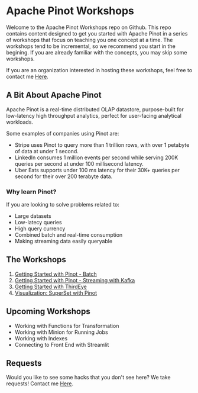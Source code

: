 # Apache Pinot Workshops

Welcome to the Apache Pinot Workshops repo on Github.  This repo contains content designed to get you started with Apache Pinot in a series of workshops that focus on teaching you one concept at a time.  The workshops tend to be incremental, so we recommend you start in the begining.  If you are already familiar with the concepts, you may skip some workshops.

If you are an organization interested in hosting these workshops, feel free to contact me [Here](https://stree.ai/slack).

## A Bit About Apache Pinot

Apache Pinot is a real-time distributed OLAP datastore, purpose-built for low-latency high throughput analytics, perfect for user-facing analytical workloads.

Some examples of companies using Pinot are:

- Stripe uses Pinot to query more than 1 trillion rows, with over 1 petabyte of data at under 1 second.
- LinkedIn consumes 1 million events per second while serving 200K queries per second at under 100 millisecond latency.
- Uber Eats supports under 100 ms latency for their 30K+ queries per second for their over 200 terabyte data.

### Why learn Pinot?

If you are looking to solve problems related to:

- Large datasets
- Low-latecy queries
- High query currency
- Combined batch and real-time consumption
- Making streaming data easily queryable

## The Workshops

1. [Getting Started with Pinot - Batch](/GettingStartedBatch/)
2. [Getting Started with Pinot - Streaming with Kafka](/GettingStartedKafka/)
3. [Getting Started with ThirdEye](/GettingStartedThirdEye/)
4. [Visualization: SuperSet with Pinot](/SuperSetVisualization/)

## Upcoming Workshops

- Working with Functions for Transformation
- Working with Minion for Running Jobs
- Working with Indexes
- Connecting to Front End with Streamlit

## Requests

Would you like to see some hacks that you don't see here?  We take requests!  Contact me [Here](https://stree.ai/slack).
